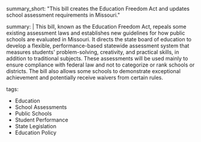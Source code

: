 summary_short: "This bill creates the Education Freedom Act and updates school assessment requirements in Missouri."

summary: |
  This bill, known as the Education Freedom Act, repeals some existing assessment laws and establishes new guidelines for how public schools are evaluated in Missouri. It directs the state board of education to develop a flexible, performance-based statewide assessment system that measures students' problem-solving, creativity, and practical skills, in addition to traditional subjects. These assessments will be used mainly to ensure compliance with federal law and not to categorize or rank schools or districts. The bill also allows some schools to demonstrate exceptional achievement and potentially receive waivers from certain rules.

tags:
  - Education
  - School Assessments
  - Public Schools
  - Student Performance
  - State Legislation
  - Education Policy
